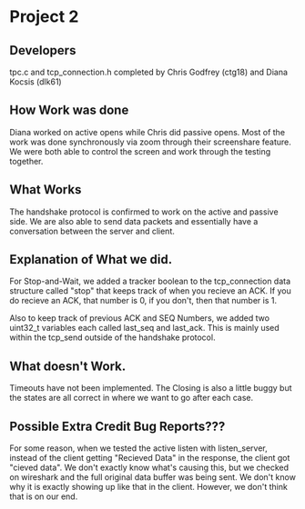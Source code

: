 # Project 2 

## Developers

tpc.c and tcp_connection.h completed by Chris Godfrey (ctg18) and Diana Kocsis (dlk61)

## How Work was done

Diana worked on active opens while Chris did passive opens. Most of the work was done synchronously via zoom through their screenshare feature.
We were both able to control the screen and work through the testing together. 

## What Works

The handshake protocol is confirmed to work on the active and passive side. We are also able to send data packets and essentially have a conversation between the server and client.

## Explanation of What we did.

For Stop-and-Wait, we added a tracker boolean to the tcp_connection data structure called "stop" that keeps track of when you recieve an ACK. If you do recieve an ACK, that 
number is 0, if you don't, then that number is 1.

Also to keep track of previous ACK and SEQ Numbers, we added two uint32_t variables each called last_seq and last_ack. This is mainly used within the tcp_send outside of the handshake protocol.

## What doesn't Work.

Timeouts have not been implemented. The Closing is also a little buggy but the states are all correct in where we want to go after each case.

## Possible Extra Credit Bug Reports???

For some reason, when we tested the active listen with listen_server, instead of the client getting "Recieved Data" in the response, the client got "cieved data". We don't exactly know what's causing this,
but we checked on wireshark and the full original data buffer was being sent. We don't know why it is exactly showing up like that in the client. However, we don't think that is on our end.

